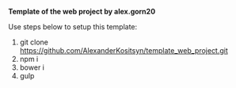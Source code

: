 **Template of the web project by alex.gorn20**

Use steps below to setup this template:

1. git clone https://github.com/AlexanderKositsyn/template_web_project.git
2. npm i
3. bower i
4. gulp
